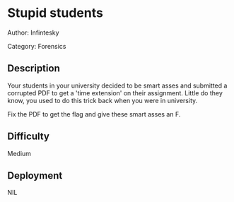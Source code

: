 # Stupid students

Author: Infintesky

Category: Forensics

## Description

Your students in your university decided to be smart asses and submitted a corrupted PDF to get a 'time extension' on their assignment. Little do they know, you used to do this trick back when you were in university.

Fix the PDF to get the flag and give these smart asses an F.

## Difficulty

Medium

## Deployment

NIL
